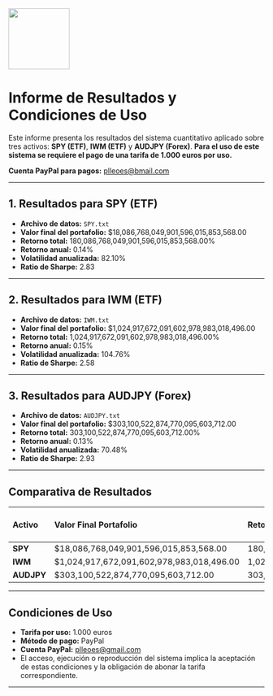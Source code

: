 <img src="https://r2cdn.perplexity.ai/pplx-full-logo-primary-dark%402x.png" class="logo" width="120"/>


# Informe de Resultados y Condiciones de Uso

Este informe presenta los resultados del sistema cuantitativo aplicado sobre tres activos: **SPY (ETF)**, **IWM (ETF)** y **AUDJPY (Forex)**.
**Para el uso de este sistema se requiere el pago de una tarifa de 1.000 euros por uso.**

**Cuenta PayPal para pagos:** [plleoes@bmail.com](mailto:plleoes@bmail.com)

---

## 1. Resultados para SPY (ETF)

- **Archivo de datos:** `SPY.txt`
- **Valor final del portafolio:** \$18,086,768,049,901,596,015,853,568.00
- **Retorno total:** 180,086,768,049,901,596,015,853,568.00%
- **Retorno anual:** 0.14%
- **Volatilidad anualizada:** 82.10%
- **Ratio de Sharpe:** 2.83

---

## 2. Resultados para IWM (ETF)

- **Archivo de datos:** `IWM.txt`
- **Valor final del portafolio:** \$1,024,917,672,091,602,978,983,018,496.00
- **Retorno total:** 1,024,917,672,091,602,978,983,018,496.00%
- **Retorno anual:** 0.15%
- **Volatilidad anualizada:** 104.76%
- **Ratio de Sharpe:** 2.58

---

## 3. Resultados para AUDJPY (Forex)

- **Archivo de datos:** `AUDJPY.txt`
- **Valor final del portafolio:** \$303,100,522,874,770,095,603,712.00
- **Retorno total:** 303,100,522,874,770,095,603,712.00%
- **Retorno anual:** 0.13%
- **Volatilidad anualizada:** 70.48%
- **Ratio de Sharpe:** 2.93

---

## Comparativa de Resultados

| Activo | Valor Final Portafolio | Retorno Total (%) | Retorno Anual (%) | Volatilidad Anualizada (%) | Sharpe Ratio |
| :-- | :-- | :-- | :-- | :-- | :-- |
| **SPY** | \$18,086,768,049,901,596,015,853,568.00 | 180,086,768,049,901,596,015,853,568.00 | 0.14 | 82.10 | 2.83 |
| **IWM** | \$1,024,917,672,091,602,978,983,018,496.00 | 1,024,917,672,091,602,978,983,018,496.00 | 0.15 | 104.76 | 2.58 |
| **AUDJPY** | \$303,100,522,874,770,095,603,712.00 | 303,100,522,874,770,095,603,712.00 | 0.13 | 70.48 | 2.93 |


---

## Condiciones de Uso

- **Tarifa por uso:** 1.000 euros
- **Método de pago:** PayPal
- **Cuenta PayPal:** [plleoes@gmail.com](mailto:plleoes@gmail.com)
- El acceso, ejecución o reproducción del sistema implica la aceptación de estas condiciones y la obligación de abonar la tarifa correspondiente.

---
